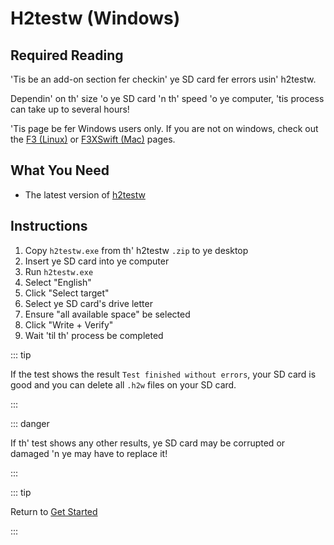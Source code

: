 # H2testw (Windows)

## Required Reading

'Tis be an add-on section fer checkin' ye SD card fer errors usin' h2testw.

Dependin' on th' size 'o ye SD card 'n th' speed 'o ye computer, 'tis process can take up to several hours!

'Tis page be fer Windows users only. If you are not on windows, check out the [F3 (Linux)](f3-\(linux\)) or [F3XSwift (Mac)](f3xswift-\(mac\)) pages.

## What You Need

- The latest version of [h2testw](https://www.heise.de/ct/Redaktion/bo/downloads/h2testw_1.4.zip)

## Instructions

1. Copy `h2testw.exe` from th' h2testw `.zip` to ye desktop
2. Insert ye SD card into ye computer
3. Run `h2testw.exe`
4. Select "English"
5. Click "Select target"
6. Select ye SD card's drive letter
7. Ensure "all available space" be selected
8. Click "Write + Verify"
9. Wait 'til th' process be completed

::: tip

If the test shows the result `Test finished without errors`, your SD card is good and you can delete all `.h2w` files on your SD card.

:::

::: danger

If th' test shows any other results, ye SD card may be corrupted or damaged 'n ye may have to replace it!

:::

::: tip

Return to [Get Started](get-started)

:::
